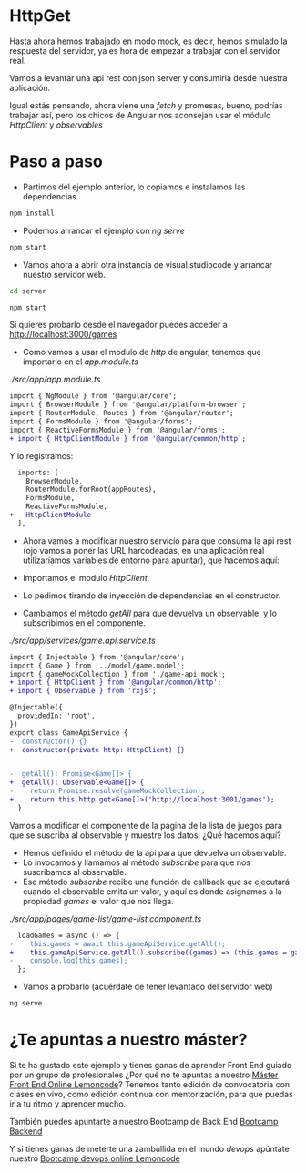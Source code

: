 # HttpGet

Hasta ahora hemos trabajado en modo mock, es decir, hemos simulado la respuesta del servidor, ya es hora de empezar a trabajar con el servidor real.

Vamos a levantar una api rest con json server y consumirla desde nuestra aplicación.

Igual estás pensando, ahora viene una _fetch_ y promesas, bueno, podrías trabajar así, pero los chicos de Angular nos aconsejan usar el módulo _HttpClient_ y _observables_

# Paso a paso

- Partimos del ejemplo anterior, lo copiamos e instalamos las dependencias.

```bash
npm install
```

- Podemos arrancar el ejemplo con _ng serve_

```bash
npm start
```

- Vamos ahora a abrir otra instancia de visual studiocode y arrancar nuestro servidor web.

```bash
cd server
```

```bash
npm start
```

Si quieres probarlo desde el navegador puedes acceder a [http://localhost:3000/games](http://localhost:3000/games)

- Como vamos a usar el modulo de _http_ de angular, tenemos que importarlo en el _app.module.ts_

_./src/app/app.module.ts_

```diff
import { NgModule } from '@angular/core';
import { BrowserModule } from '@angular/platform-browser';
import { RouterModule, Routes } from '@angular/router';
import { FormsModule } from '@angular/forms';
import { ReactiveFormsModule } from '@angular/forms';
+ import { HttpClientModule } from '@angular/common/http';
```

Y lo registramos:

```diff
  imports: [
    BrowserModule,
    RouterModule.forRoot(appRoutes),
    FormsModule,
    ReactiveFormsModule,
+   HttpClientModule
  ],
```

- Ahora vamos a modificar nuestro servicio para que consuma la api rest (ojo vamos a poner las URL harcodeadas, en una aplicación real utilizaríamos variables de entorno para apuntar), que hacemos aquí:

- Importamos el modulo _HttpClient_.
- Lo pedimos tirando de inyección de dependencias en el constructor.
- Cambiamos el método _getAll_ para que devuelva un observable, y lo subscribimos en el componente.

_./src/app/services/game.api.service.ts_

```diff
import { Injectable } from '@angular/core';
import { Game } from '../model/game.model';
import { gameMockCollection } from './game-api.mock';
+ import { HttpClient } from '@angular/common/http';
+ import { Observable } from 'rxjs';

@Injectable({
  providedIn: 'root',
})
export class GameApiService {
-  constructor() {}
+  constructor(private http: HttpClient) {}


-  getAll(): Promise<Game[]> {
+  getAll(): Observable<Game[]> {
-    return Promise.resolve(gameMockCollection);
+    return this.http.get<Game[]>('http://localhost:3001/games');
  }
```

Vamos a modificar el componente de la página de la lista de juegos para que se suscriba al observable y muestre los datos, ¿Qué hacemos aquí?

- Hemos definido el método de la api para que devuelva un observable.
- Lo invocamos y llamamos al método _subscribe_ para que nos suscribamos al observable.
- Ese método _subscribe_ recibe una función de callback que se ejecutará cuando el observable emita un valor, y aquí es donde asignamos a la propiedad _games_ el valor que nos llega.

_./src/app/pages/game-list/game-list.component.ts_

```diff
  loadGames = async () => {
-    this.games = await this.gameApiService.getAll();
+    this.gameApiService.getAll().subscribe((games) => (this.games = games));
-    console.log(this.games);
  };
```

- Vamos a probarlo (acuérdate de tener levantado del servidor web)

```bash
ng serve
```

# ¿Te apuntas a nuestro máster?

Si te ha gustado este ejemplo y tienes ganas de aprender Front End guiado por un grupo de profesionales ¿Por qué no te apuntas a nuestro [Máster Front End Online Lemoncode](https://lemoncode.net/master-frontend#inicio-banner)? Tenemos tanto edición de convocatoria con clases en vivo, como edición continua con mentorización, para que puedas ir a tu ritmo y aprender mucho.

También puedes apuntarte a nuestro Bootcamp de Back End [Bootcamp Backend](https://lemoncode.net/bootcamp-backend#inicio-banner)

Y si tienes ganas de meterte una zambullida en el mundo _devops_ apúntate nuestro [Bootcamp devops online Lemoncode](https://lemoncode.net/bootcamp-devops#bootcamp-devops/inicio)
